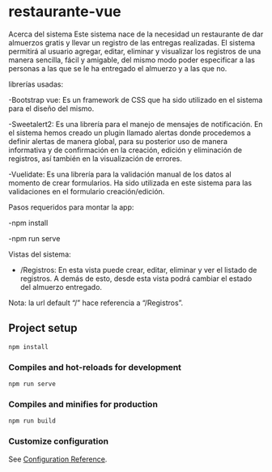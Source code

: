 # restaurante-vue


Acerca del sistema
Este sistema nace de la necesidad un restaurante de dar almuerzos gratis y llevar un registro de las entregas realizadas.
El sistema permitirá al usuario agregar, editar, eliminar y visualizar los registros de una manera sencilla, fácil y amigable, del mismo modo poder especificar a las personas a las que se le ha entregado el almuerzo y a las que no.

librerías usadas:

-Bootstrap vue: Es un framework de CSS que ha sido utilizado en el sistema para el diseño del mismo.
   
-Sweetalert2: Es una librería para el manejo de mensajes de notificación. En el sistema hemos creado un plugin llamado alertas donde procedemos a definir alertas de manera global, para su posterior uso de manera informativa y de confirmación en la creación, edición y eliminación de registros, así también en la visualización de errores.
   
-Vuelidate: Es una librería para la validación manual de los datos al momento de crear formularios. Ha sido utilizada en este sistema para las validaciones en el formulario creación/edición.

Pasos requeridos para montar la app:

-npm install

-npm run serve

Vistas del sistema:
-	/Registros: En esta vista puede crear, editar, eliminar y ver el listado de registros. A demás de esto, desde esta vista podrá cambiar el estado del almuerzo entregado.

Nota: la url default “/” hace referencia a “/Registros”.



## Project setup
```
npm install
```

### Compiles and hot-reloads for development
```
npm run serve
```

### Compiles and minifies for production
```
npm run build
```

### Customize configuration
See [Configuration Reference](https://cli.vuejs.org/config/).
